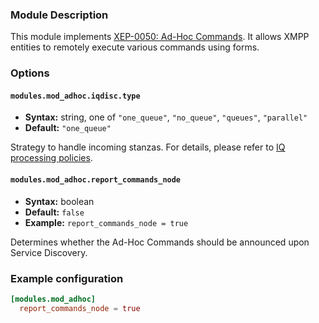 ### Module Description
This module implements [XEP-0050: Ad-Hoc Commands](http://xmpp.org/extensions/xep-0050.html). It allows XMPP entities to remotely execute various commands using forms.

### Options

#### `modules.mod_adhoc.iqdisc.type`
* **Syntax:** string, one of `"one_queue"`, `"no_queue"`, `"queues"`, `"parallel"`
* **Default:** `"one_queue"`

Strategy to handle incoming stanzas. For details, please refer to
[IQ processing policies](../../advanced-configuration/Modules/#iq-processing-policies).

#### `modules.mod_adhoc.report_commands_node`
* **Syntax:** boolean
* **Default:** `false`
* **Example:** `report_commands_node = true`

Determines whether the Ad-Hoc Commands should be announced upon Service Discovery.

### Example configuration
```toml
[modules.mod_adhoc]
  report_commands_node = true
```
